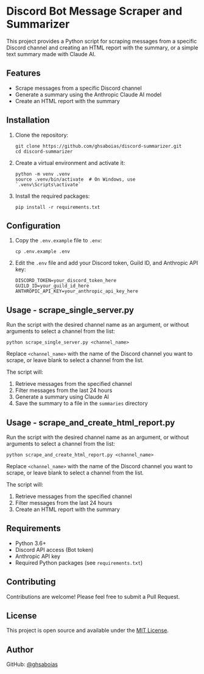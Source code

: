 # Discord Bot Message Scraper and Summarizer

This project provides a Python script for scraping messages from a specific Discord channel and creating an HTML report with the summary, or a simple text summary made with Claude AI.

## Features

- Scrape messages from a specific Discord channel
- Generate a summary using the Anthropic Claude AI model
- Create an HTML report with the summary

## Installation

1. Clone the repository:

   ```
   git clone https://github.com/ghsaboias/discord-summarizer.git
   cd discord-summarizer
   ```

2. Create a virtual environment and activate it:

   ```
   python -m venv .venv
   source .venv/bin/activate  # On Windows, use `.venv\Scripts\activate`
   ```

3. Install the required packages:
   ```
   pip install -r requirements.txt
   ```

## Configuration

1. Copy the `.env.example` file to `.env`:

   ```
   cp .env.example .env
   ```

2. Edit the `.env` file and add your Discord token, Guild ID, and Anthropic API key:
   ```
   DISCORD_TOKEN=your_discord_token_here
   GUILD_ID=your_guild_id_here
   ANTHROPIC_API_KEY=your_anthropic_api_key_here
   ```

## Usage - scrape_single_server.py

Run the script with the desired channel name as an argument, or without arguments to select a channel from the list:

```
python scrape_single_server.py <channel_name>
```

Replace `<channel_name>` with the name of the Discord channel you want to scrape, or leave blank to select a channel from the list.

The script will:

1. Retrieve messages from the specified channel
2. Filter messages from the last 24 hours
3. Generate a summary using Claude AI
4. Save the summary to a file in the `summaries` directory

## Usage - scrape_and_create_html_report.py

Run the script with the desired channel name as an argument, or without arguments to select a channel from the list:

```
python scrape_and_create_html_report.py <channel_name>
```

Replace `<channel_name>` with the name of the Discord channel you want to scrape, or leave blank to select a channel from the list.

The script will:

1. Retrieve messages from the specified channel
2. Filter messages from the last 24 hours
3. Create an HTML report with the summary

## Requirements

- Python 3.6+
- Discord API access (Bot token)
- Anthropic API key
- Required Python packages (see `requirements.txt`)

## Contributing

Contributions are welcome! Please feel free to submit a Pull Request.

## License

This project is open source and available under the [MIT License](LICENSE).

## Author

GitHub: [@ghsaboias](https://github.com/ghsaboias)
